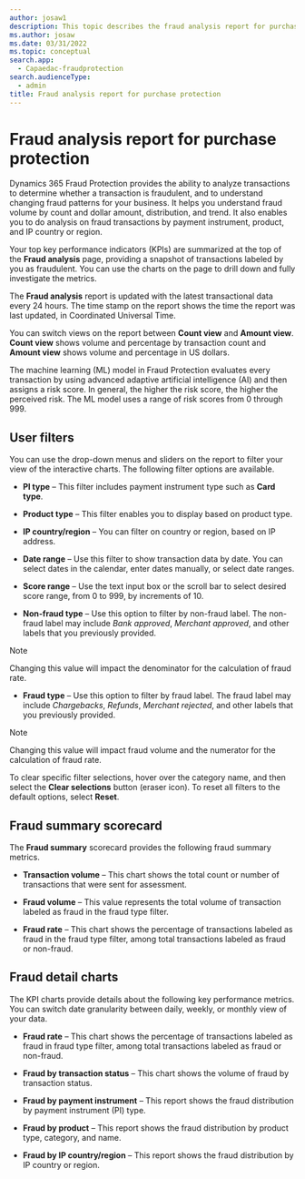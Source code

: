 ```yaml
---
author: josaw1
description: This topic describes the fraud analysis report for purchase protection that is available in Microsoft Dynamics 365 Fraud Protection.
ms.author: josaw
ms.date: 03/31/2022
ms.topic: conceptual
search.app: 
  - Capaedac-fraudprotection
search.audienceType:
  - admin
title: Fraud analysis report for purchase protection
---
```


# Fraud analysis report for purchase protection

Dynamics 365 Fraud Protection provides the ability to analyze transactions to determine whether a transaction is fraudulent, and to understand changing fraud patterns for your business. It helps you understand fraud volume by count and dollar amount, distribution, and trend. It also enables you to do analysis on fraud transactions by payment instrument, product, and IP country or region.

Your top key performance indicators (KPIs) are summarized at the top of the **Fraud analysis** page, providing a snapshot of  transactions labeled by you as fraudulent. You can use the charts on the page to drill down and fully investigate the metrics.

The **Fraud analysis** report is updated with the latest transactional data every 24 hours. The time stamp on the report shows the time the report was last updated, in Coordinated Universal Time.

You can switch views on the report between **Count view** and **Amount view**. **Count view** shows volume and percentage by transaction count and **Amount view** shows volume and percentage in US dollars.

The machine learning (ML) model in Fraud Protection evaluates every transaction by using advanced adaptive artificial intelligence (AI) and then assigns a risk score. In general, the higher the risk score, the higher the perceived risk. The ML model uses a range of risk scores from 0 through 999.

## User filters

You can use the drop-down menus and sliders on the report to filter your view of the interactive charts. The following filter options are available.

- **PI type** – This filter includes payment instrument type such as **Card type**.

- **Product type** – This filter enables you to display based on product type.

- **IP country/region** – You can filter on country or region, based on IP address.

- **Date range** – Use this filter to show transaction data by date. You can select dates in the calendar, enter dates manually, or select date ranges.

- **Score range** – Use the text input box or the scroll bar to select desired score range, from 0 to 999, by increments of 10.

- **Non-fraud type** – Use this option to filter by non-fraud label. The non-fraud label may include *Bank approved*, *Merchant approved*, and other labels that you previously provided. 
> [!NOTE]
> Changing this value will impact the denominator for the calculation of fraud rate.

- **Fraud type** – Use this option to filter by fraud label. The fraud label may include *Chargebacks*, *Refunds*, *Merchant rejected*, and other labels that you previously provided.
> [!NOTE]
> Changing this value will impact fraud volume and the numerator for the calculation of fraud rate.

To clear specific filter selections, hover over the category name, and then select the **Clear selections** button (eraser icon). To reset all filters to the default options, select **Reset**.

## Fraud summary scorecard

The **Fraud summary** scorecard provides the following fraud summary metrics.

- **Transaction volume** – This chart shows the total count or number of transactions that were sent for assessment.

- **Fraud volume** – This value represents the total volume of transaction labeled as fraud in the fraud type filter.

- **Fraud rate** – This chart shows the percentage of transactions labeled as fraud in the fraud type filter, among total transactions labeled as fraud or non-fraud.

## Fraud detail charts

The KPI charts provide details about the following key performance metrics. You can switch date granularity between daily, weekly, or monthly view of your data.

- **Fraud rate** – This chart shows the percentage of transactions labeled as fraud in fraud type filter, among total transactions labeled as fraud or non-fraud.

- **Fraud by transaction status** – This chart shows the volume of fraud by transaction status.

- **Fraud by payment instrument** – This report shows the fraud distribution by payment instrument (PI) type.

- **Fraud by product** – This report shows the fraud distribution by product type, category, and name.

- **Fraud by IP country/region** – This report shows the fraud distribution by IP country or region.

